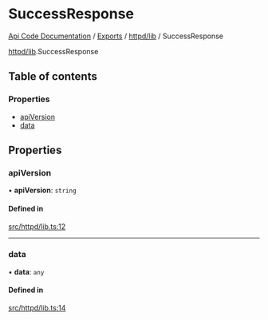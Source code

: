 # SuccessResponse
 
[Api Code Documentation](../README.md) / [Exports](../modules.md) / [httpd/lib](../modules/httpd_lib.md) / SuccessResponse

[httpd/lib](../modules/httpd_lib.md).SuccessResponse

## Table of contents

### Properties

- [apiVersion](httpd_lib.SuccessResponse.md#apiversion)
- [data](httpd_lib.SuccessResponse.md#data)

## Properties

### apiVersion

• **apiVersion**: `string`

#### Defined in

[src/httpd/lib.ts:12](https://github.com/openkfw/TruBudget/blob/e3c318d/api/src/httpd/lib.ts#L12)

___

### data

• **data**: `any`

#### Defined in

[src/httpd/lib.ts:14](https://github.com/openkfw/TruBudget/blob/e3c318d/api/src/httpd/lib.ts#L14)
